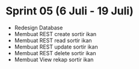 # Sprint 05 (6 Juli - 19 Juli)

- Redesign Database
- Membuat REST create sortir ikan
- Membuat REST read sortir ikan
- Membuat REST update sortir ikan
- Membuat REST delete sortir ikan
- Membuat View rekap sortir ikan
